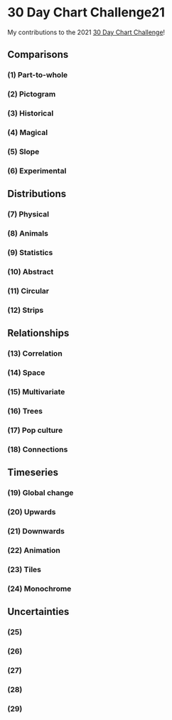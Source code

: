 # 30 Day Chart Challenge21

My contributions to the 2021 [30 Day Chart Challenge](https://twitter.com/30DayChartChall)!


## Comparisons

### (1) Part-to-whole

### (2) Pictogram

### (3) Historical

### (4) Magical

### (5) Slope

### (6) Experimental


## Distributions

### (7) Physical

### (8) Animals

### (9) Statistics

### (10) Abstract

### (11) Circular

### (12) Strips


## Relationships

### (13) Correlation

### (14) Space

### (15) Multivariate

### (16) Trees

### (17) Pop culture

### (18) Connections


## Timeseries

### (19) Global change

### (20) Upwards

### (21) Downwards

### (22) Animation

### (23) Tiles

### (24) Monochrome


## Uncertainties

### (25)  

### (26) 

###  (27) 

### (28) 

### (29) 

